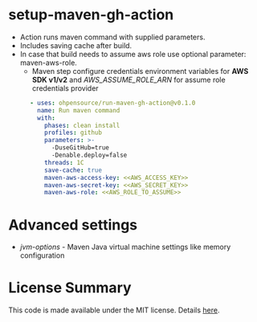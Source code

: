 # setup-maven-gh-action

* Action runs maven command with supplied parameters. 
* Includes saving cache after build. 
* In case that build needs to assume aws role use optional parameter: maven-aws-role.
    * Maven step configure credentials environment variables for **AWS SDK v1/v2** and _AWS_ASSUME_ROLE_ARN_ for assume role credentials provider

```yaml
      - uses: ohpensource/run-maven-gh-action@v0.1.0
        name: Run maven command
        with:
          phases: clean install
          profiles: github
          parameters: >- 
            -DuseGitHub=true
            -Denable.deploy=false
          threads: 1C
          save-cache: true
          maven-aws-access-key: <<AWS_ACCESS_KEY>>
          maven-aws-secret-key: <<AWS_SECRET_KEY>>
          maven-aws-role: <<AWS_ROLE_TO_ASSUME>>
```

# Advanced settings

* _jvm-options_ - Maven Java virtual machine settings like memory configuration

# License Summary

This code is made available under the MIT license. Details [here](LICENSE).
